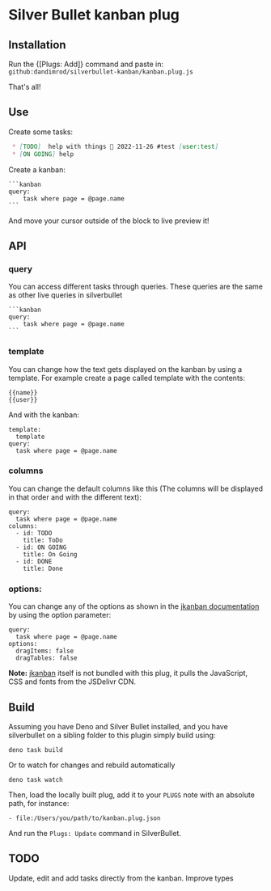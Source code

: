 
# Silver Bullet kanban plug

## Installation
Run the {[Plugs: Add]} command and paste in: `github:dandimrod/silverbullet-kanban/kanban.plug.js`

That's all!

## Use
Create some tasks:
```md
 * [TODO]  help with things 📅 2022-11-26 #test [user:test] 
 * [ON GOING] help
```
Create a kanban:

    ```kanban
    query:
        task where page = @page.name
    ```

And move your cursor outside of the block to live preview it!

## API

### query
You can access different tasks through queries. These queries are the same as other live queries in silverbullet


    ```kanban
    query:
        task where page = @page.name
    ```
### template
You can change how the text gets displayed on the kanban by using a template. For example create a page called template with the contents:

```
{{name}}
{{user}}
```

And with the kanban:

  ```kanban
  template:
    template
  query:
    task where page = @page.name
  ```

### columns
You can change the default columns like this (The columns will be displayed in that order and with the different text):
  ```kanban
  query:
    task where page = @page.name
  columns:
    - id: TODO
      title: ToDo
    - id: ON GOING
      title: On Going
    - id: DONE
      title: Done
  ```
### options:

You can change any of the options as shown in the [jkanban documentation](https://github.com/riktar/jkanban?tab=readme-ov-file#usage) by using the option parameter:

  ```kanban
  query:
    task where page = @page.name
  options:
    dragItems: false
    dragTables: false
  ```

**Note:** [jkanban](https://github.com/riktar/jkanban) itself is not bundled with this plug, it pulls the JavaScript, CSS and fonts from the JSDelivr CDN.

## Build
Assuming you have Deno and Silver Bullet installed, and you have silverbullet on a sibling folder to this plugin simply build using:

```shell
deno task build
```

Or to watch for changes and rebuild automatically

```shell
deno task watch
```

Then, load the locally built plug, add it to your `PLUGS` note with an absolute path, for instance:

```
- file:/Users/you/path/to/kanban.plug.json
```

And run the `Plugs: Update` command in SilverBullet.

## TODO

Update, edit and add tasks directly from the kanban.
Improve types